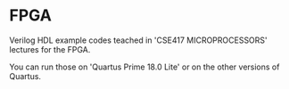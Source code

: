# FPGA
Verilog HDL example codes teached in 'CSE417 MICROPROCESSORS' lectures for the FPGA.

You can run those on 'Quartus Prime 18.0 Lite' or on the other versions of Quartus.
